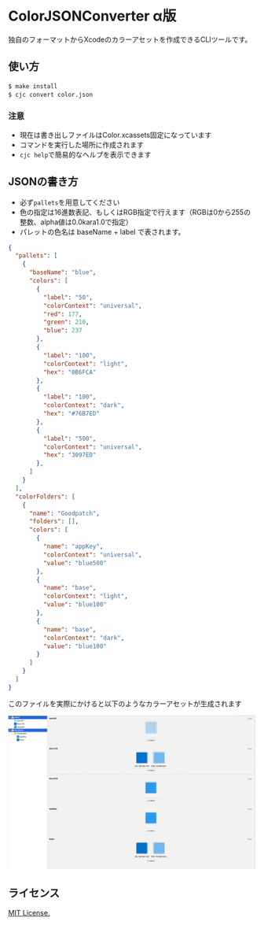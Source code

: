 # ColorJSONConverter α版

独自のフォーマットからXcodeのカラーアセットを作成できるCLIツールです。

## 使い方

```sh
$ make install
$ cjc convert color.json
```

### 注意

- 現在は書き出しファイルはColor.xcassets固定になっています
- コマンドを実行した場所に作成されます
- `cjc help`で簡易的なヘルプを表示できます

## JSONの書き方

- 必ず`pallets`を用意してください
- 色の指定は16進数表記、もしくはRGB指定で行えます（RGBは0から255の整数、alpha値は0.0kara1.0で指定）
- パレットの色名は baseName + label で表されます。

```json:sample.json
{
  "pallets": [
    {
      "baseName": "blue",
      "colors": [
        {
          "label": "50",
          "colorContext": "universal",
          "red": 177,
          "green": 210,
          "blue": 237
        },
        {
          "label": "100",
          "colorContext": "light",
          "hex": "0B6FCA"
        },
        {
          "label": "100",
          "colorContext": "dark",
          "hex": "#76B7ED"
        },
        {
          "label": "500",
          "colorContext": "universal",
          "hex": "3097ED"
        },
      ]
    }
  ],
  "colorFolders": [
    {
      "name": "Goodpatch",
      "folders": [],
      "colors": [
        {
          "name": "appKey",
          "colorContext": "universal",
          "value": "blue500"
        },
        {
          "name": "base",
          "colorContext": "light",
          "value": "blue100"
        },
        {
          "name": "base",
          "colorContext": "dark",
          "value": "blue100"
        }
      ]
    }
  ]
}

```

このファイルを実際にかけると以下のようなカラーアセットが生成されます

![sample.png](Assets/sample.png)

## ライセンス
[MIT License.](LICENSE)


